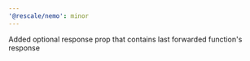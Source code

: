 ```yaml
---
'@rescale/nemo': minor
---
```


Added optional response prop that contains last forwarded function's response
